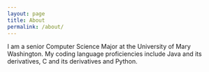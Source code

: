 ```yaml
---
layout: page
title: About
permalink: /about/
---
```


I am a senior Computer Science Major at the University of Mary Washington.
My coding language proficiencies include Java and its derivatives, C and its derivatives
and Python.
